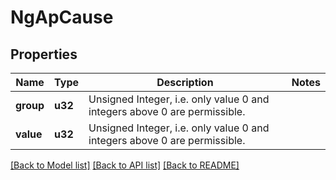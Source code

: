 # NgApCause

## Properties
Name | Type | Description | Notes
------------ | ------------- | ------------- | -------------
**group** | **u32** | Unsigned Integer, i.e. only value 0 and integers above 0 are permissible. | 
**value** | **u32** | Unsigned Integer, i.e. only value 0 and integers above 0 are permissible. | 

[[Back to Model list]](../README.md#documentation-for-models) [[Back to API list]](../README.md#documentation-for-api-endpoints) [[Back to README]](../README.md)


